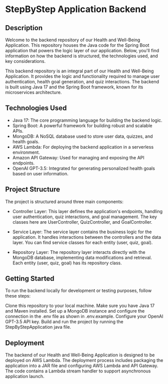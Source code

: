 # StepByStep Application Backend

## Description
Welcome to the backend repository of our Health and Well-Being Application. This repository houses the Java code for the Spring Boot application that powers the logic layer of our application. Below, you'll find information on how the backend is structured, the technologies used, and key considerations.

This backend repository is an integral part of our Health and Well-Being Application. It provides the logic and functionality required to manage user authentication, health goal generation, and quiz interactions. The backend is built using Java 17 and the Spring Boot framework, known for its microservices architecture.

## Technologies Used
- Java 17: The core programming language for building the backend logic.
- Spring Boot: A powerful framework for building robust and scalable APIs.
- MongoDB: A NoSQL database used to store user data, quizzes, and health goals.
- AWS Lambda: For deploying the backend application in a serverless environment.
- Amazon API Gateway: Used for managing and exposing the API endpoints.
- OpenAI GPT-3.5: Integrated for generating personalized health goals based on user information.

## Project Structure
The project is structured around three main components:

- Controller Layer: This layer defines the application's endpoints, handling user authentication, quiz interactions, and goal management. The key classes here are UserController, QuizController, and GoalController.

- Service Layer: The service layer contains the business logic for the application. It handles interactions between the controllers and the data layer. You can find service classes for each entity (user, quiz, goal).

- Repository Layer: The repository layer interacts directly with the MongoDB database, implementing data modifications and retrieval. Each entity (user, quiz, goal) has its repository class.

## Getting Started
To run the backend locally for development or testing purposes, follow these steps:

Clone this repository to your local machine.
Make sure you have Java 17 and Maven installed.
Set up a MongoDB instance and configure the connection in the .env file as shown in .env.example.
Configure your OpenAI GPT-3.5 API key.
Build and run the project by running the StepByStepApplication java file.

## Deployment
The backend of our Health and Well-Being Application is designed to be deployed on AWS Lambda. The deployment process includes packaging the application into a JAR file and configuring AWS Lambda and API Gateway. The code contains a Lambda stream handler to support asynchronous application launch.